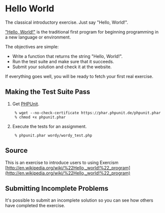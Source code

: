 # Hello World

The classical introductory exercise. Just say "Hello, World!".

["Hello, World!"](http://en.wikipedia.org/wiki/%22Hello,_world!%22_program) is
the traditional first program for beginning programming in a new language
or environment.

The objectives are simple:

- Write a function that returns the string "Hello, World!".
- Run the test suite and make sure that it succeeds.
- Submit your solution and check it at the website.

If everything goes well, you will be ready to fetch your first real exercise.

## Making the Test Suite Pass

1. Get [PHPUnit].

        % wget --no-check-certificate https://phar.phpunit.de/phpunit.phar
        % chmod +x phpunit.phar

2. Execute the tests for an assignment.

        % phpunit.phar wordy/wordy_test.php

[PHPUnit]: http://phpunit.de

## Source

This is an exercise to introduce users to using Exercism [http://en.wikipedia.org/wiki/%22Hello,_world!%22_program](http://en.wikipedia.org/wiki/%22Hello,_world!%22_program)

## Submitting Incomplete Problems
It's possible to submit an incomplete solution so you can see how others have completed the exercise.

